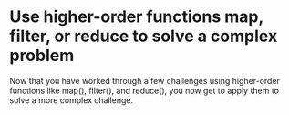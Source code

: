 # Use higher-order functions map, filter, or reduce to solve a complex problem

Now that you have worked through a few challenges using higher-order functions like map(), filter(), and reduce(), you now get to apply them to solve a more complex challenge.